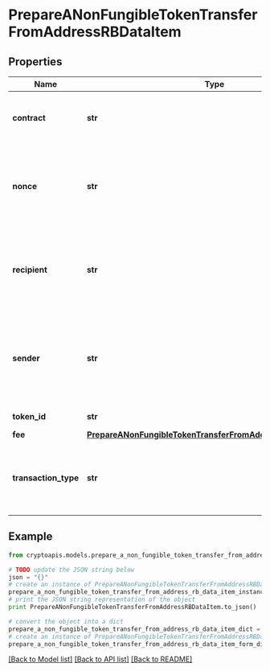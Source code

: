 # PrepareANonFungibleTokenTransferFromAddressRBDataItem


## Properties
Name | Type | Description | Notes
------------ | ------------- | ------------- | -------------
**contract** | **str** | Represents the contract address of the token, which controls its logic. It is not the address that holds the tokens. | 
**nonce** | **str** | Represents the sequential running number for an address, starting from 0 for the first transaction. E.g., if the nonce of a transaction is 10, it would be the 11th transaction sent from the sender&#39;s address. | [optional] 
**recipient** | **str** | The address which receives this transaction. In UTXO-based protocols like Bitcoin there could be several senders while in account-based protocols like Ethereum there is always only one recipient. | 
**sender** | **str** | Represents the address which sends this transaction. In UTXO-based protocols like Bitcoin there could be several senders while in account-based protocols like Ethereum there is always only one sende | 
**token_id** | **str** | Represents the unique token identifier. | 
**fee** | [**PrepareANonFungibleTokenTransferFromAddressRBDataItemFee**](PrepareANonFungibleTokenTransferFromAddressRBDataItemFee.md) |  | 
**transaction_type** | **str** | Representation of the transaction type. For Ethereum-Classic and Binance Smart Chain there is no need to provide \&quot;transactionType\&quot; in the request. | [optional] 

## Example

```python
from cryptoapis.models.prepare_a_non_fungible_token_transfer_from_address_rb_data_item import PrepareANonFungibleTokenTransferFromAddressRBDataItem

# TODO update the JSON string below
json = "{}"
# create an instance of PrepareANonFungibleTokenTransferFromAddressRBDataItem from a JSON string
prepare_a_non_fungible_token_transfer_from_address_rb_data_item_instance = PrepareANonFungibleTokenTransferFromAddressRBDataItem.from_json(json)
# print the JSON string representation of the object
print PrepareANonFungibleTokenTransferFromAddressRBDataItem.to_json()

# convert the object into a dict
prepare_a_non_fungible_token_transfer_from_address_rb_data_item_dict = prepare_a_non_fungible_token_transfer_from_address_rb_data_item_instance.to_dict()
# create an instance of PrepareANonFungibleTokenTransferFromAddressRBDataItem from a dict
prepare_a_non_fungible_token_transfer_from_address_rb_data_item_form_dict = prepare_a_non_fungible_token_transfer_from_address_rb_data_item.from_dict(prepare_a_non_fungible_token_transfer_from_address_rb_data_item_dict)
```
[[Back to Model list]](../README.md#documentation-for-models) [[Back to API list]](../README.md#documentation-for-api-endpoints) [[Back to README]](../README.md)


